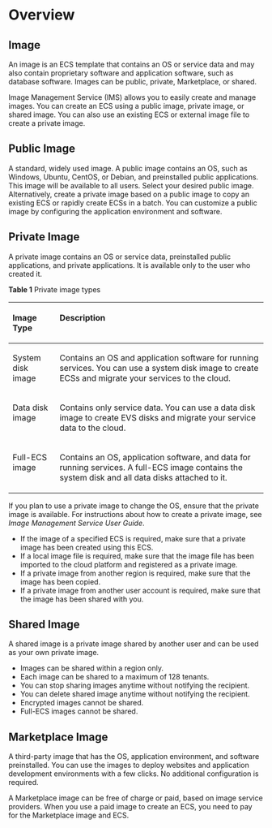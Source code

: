 # Overview<a name="EN-US_TOPIC_0177457773"></a>

## Image<a name="section2063511219582"></a>

An image is an ECS template that contains an OS or service data and may also contain proprietary software and application software, such as database software. Images can be public, private, Marketplace, or shared.

Image Management Service \(IMS\) allows you to easily create and manage images. You can create an ECS using a public image, private image, or shared image. You can also use an existing ECS or external image file to create a private image.

## Public Image<a name="section1685231310443"></a>

A standard, widely used image. A public image contains an OS, such as Windows, Ubuntu, CentOS, or Debian, and preinstalled public applications. This image will be available to all users. Select your desired public image. Alternatively, create a private image based on a public image to copy an existing ECS or rapidly create ECSs in a batch. You can customize a public image by configuring the application environment and software.

## Private Image<a name="section46132514116"></a>

A private image contains an OS or service data, preinstalled public applications, and private applications. It is available only to the user who created it.

**Table  1**  Private image types

<a name="table1567919914154"></a>
<table><thead align="left"><tr id="row6679109141518"><th class="cellrowborder" valign="top" width="18.43%" id="mcps1.2.3.1.1"><p id="p568010912154"><a name="p568010912154"></a><a name="p568010912154"></a>Image Type</p>
</th>
<th class="cellrowborder" valign="top" width="81.57%" id="mcps1.2.3.1.2"><p id="p36801897151"><a name="p36801897151"></a><a name="p36801897151"></a>Description</p>
</th>
</tr>
</thead>
<tbody><tr id="row7680149111517"><td class="cellrowborder" valign="top" width="18.43%" headers="mcps1.2.3.1.1 "><p id="p2068029161516"><a name="p2068029161516"></a><a name="p2068029161516"></a>System disk image</p>
</td>
<td class="cellrowborder" valign="top" width="81.57%" headers="mcps1.2.3.1.2 "><p id="p1268009201516"><a name="p1268009201516"></a><a name="p1268009201516"></a>Contains an OS and application software for running services. You can use a system disk image to create ECSs and migrate your services to the cloud.</p>
</td>
</tr>
<tr id="row146805951513"><td class="cellrowborder" valign="top" width="18.43%" headers="mcps1.2.3.1.1 "><p id="p868089111518"><a name="p868089111518"></a><a name="p868089111518"></a>Data disk image</p>
</td>
<td class="cellrowborder" valign="top" width="81.57%" headers="mcps1.2.3.1.2 "><p id="p18680189131517"><a name="p18680189131517"></a><a name="p18680189131517"></a>Contains only service data. You can use a data disk image to create EVS disks and migrate your service data to the cloud.</p>
</td>
</tr>
<tr id="row1768014915151"><td class="cellrowborder" valign="top" width="18.43%" headers="mcps1.2.3.1.1 "><p id="p2068014913158"><a name="p2068014913158"></a><a name="p2068014913158"></a>Full-ECS image</p>
</td>
<td class="cellrowborder" valign="top" width="81.57%" headers="mcps1.2.3.1.2 "><p id="p10680189161520"><a name="p10680189161520"></a><a name="p10680189161520"></a>Contains an OS, application software, and data for running services. A full-ECS image contains the system disk and all data disks attached to it.</p>
</td>
</tr>
</tbody>
</table>

If you plan to use a private image to change the OS, ensure that the private image is available. For instructions about how to create a private image, see  _Image Management Service User Guide_.

-   If the image of a specified ECS is required, make sure that a private image has been created using this ECS.
-   If a local image file is required, make sure that the image file has been imported to the cloud platform and registered as a private image.
-   If a private image from another region is required, make sure that the image has been copied.
-   If a private image from another user account is required, make sure that the image has been shared with you.

## Shared Image<a name="section6342194217116"></a>

A shared image is a private image shared by another user and can be used as your own private image. 

-   Images can be shared within a region only. 
-   Each image can be shared to a maximum of 128 tenants.
-   You can stop sharing images anytime without notifying the recipient.
-   You can delete shared image anytime without notifying the recipient.
-   Encrypted images cannot be shared.
-   Full-ECS images cannot be shared.

## Marketplace Image<a name="section6597649181118"></a>

A third-party image that has the OS, application environment, and software preinstalled. You can use the images to deploy websites and application development environments with a few clicks. No additional configuration is required.

A Marketplace image can be free of charge or paid, based on image service providers. When you use a paid image to create an ECS, you need to pay for the Marketplace image and ECS.

